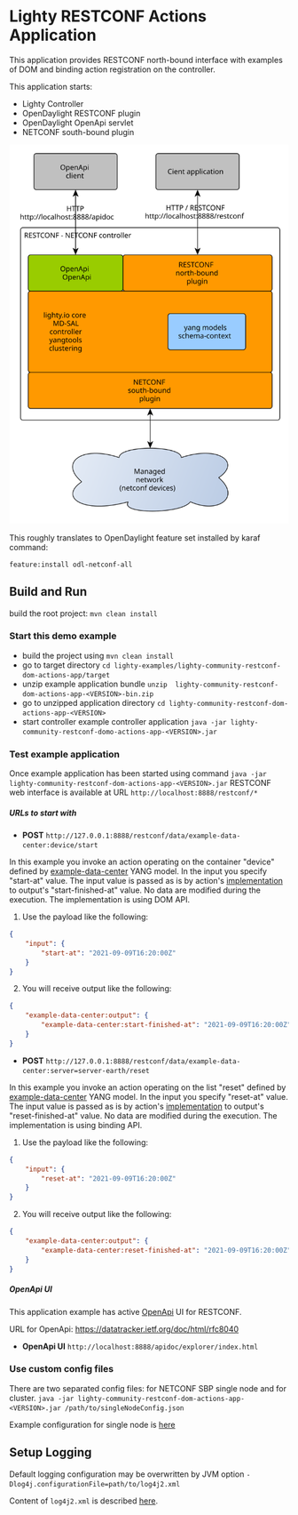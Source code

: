 # Lighty RESTCONF Actions Application
This application provides RESTCONF north-bound interface with examples of DOM and binding action registration on the controller.

This application starts:
* Lighty Controller
* OpenDaylight RESTCONF plugin
* OpenDaylight OpenApi servlet
* NETCONF south-bound plugin

![architecture](docs/restconf-netconf-controller-architecture.svg)

This roughly translates to OpenDaylight feature set installed by karaf command:
```
feature:install odl-netconf-all
```

## Build and Run
build the root project: ```mvn clean install```

### Start this demo example
* build the project using ```mvn clean install```
* go to target directory ```cd lighty-examples/lighty-community-restconf-dom-actions-app/target``` 
* unzip example application bundle ```unzip  lighty-community-restconf-dom-actions-app-<VERSION>-bin.zip```
* go to unzipped application directory ```cd lighty-community-restconf-dom-actions-app-<VERSION>```
* start controller example controller application ```java -jar lighty-community-restconf-domo-actions-app-<VERSION>.jar``` 

### Test example application
Once example application has been started using command ```java -jar lighty-community-restconf-dom-actions-app-<VERSION>.jar``` 
RESTCONF web interface is available at URL ```http://localhost:8888/restconf/*```

##### URLs to start with
* __POST__ ```http://127.0.0.1:8888/restconf/data/example-data-center:device/start```

In this example you invoke an action operating on the container "device" defined by
[example-data-center](../../lighty-models/test/lighty-example-data-center/src/main/yang/example-data-center@2018-08-07.yang)
YANG model. In the input you specify "start-at" value.
The input value is passed as is by action's
[implementation](./src/main/java/io/lighty/examples/controllers/actions/dom/DeviceStartActionImpl.java)
to output's "start-finished-at" value.
No data are modified during the execution. The implementation is using DOM API.

1. Use the payload like the following:
```json
{
    "input": {
        "start-at": "2021-09-09T16:20:00Z"
    }
}
```

2. You will receive output like the following:

```json
{
    "example-data-center:output": {
        "example-data-center:start-finished-at": "2021-09-09T16:20:00Z"
    }
}
```
* __POST__ ```http://127.0.0.1:8888/restconf/data/example-data-center:server=server-earth/reset```

In this example you invoke an action operating on the list "reset" defined by
[example-data-center](../../lighty-models/test/lighty-example-data-center/src/main/yang/example-data-center@2018-08-07.yang)
YANG model. In the input you specify "reset-at" value.
The input value is passed as is by action's
[implementation](./src/main/java/io/lighty/examples/controllers/actions/binding/ServerResetActionImpl.java)
to output's "reset-finished-at" value.
No data are modified during the execution. The implementation is using binding API.

1. Use the payload like the following:
```json
{
    "input": {
        "reset-at": "2021-09-09T16:20:00Z"
    }
}
```

2. You will receive output like the following:

```json
{
    "example-data-center:output": {
        "example-data-center:reset-finished-at": "2021-09-09T16:20:00Z"
    }
}
```
##### OpenApi UI
This application example has active [OpenApi](https://swagger.io/) UI for RESTCONF.

URL for OpenApi: https://datatracker.ietf.org/doc/html/rfc8040
* __OpenApi UI__ ``http://localhost:8888/apidoc/explorer/index.html``

### Use custom config files
There are two separated config files: for NETCONF SBP single node and for cluster.
`java -jar lighty-community-restconf-dom-actions-app-<VERSION>.jar /path/to/singleNodeConfig.json`

Example configuration for single node is [here](src/main/assembly/resources/sampleConfigSingleNode.json)

## Setup Logging
Default logging configuration may be overwritten by JVM option
```-Dlog4j.configurationFile=path/to/log4j2.xml```

Content of ```log4j2.xml``` is described [here](https://logging.apache.org/log4j/2.x/manual/configuration.html).
